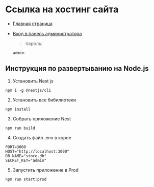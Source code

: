 # Ссылка на хостинг сайта
-  [Главная страница](http://217.25.92.196:3000)
-  [Вход в панель администратора](http://217.25.92.196:3000/admin/login)

   > пароль: 
    ```
    admin
    ```

## Инструкция по развертыванию на Node.js

1. Установить Nest js

```
npm i -g @nestjs/cli
```

2. Установить все бибилиотеки

```
npm install
```

3. Собрать приложение Nest

```
npm run build
```

4.  Создать файл .env в корне

```
PORT=3000
HOST="http://localhost:3000"
DB_NAME="store.db"
SECRET_KEY="admin"
```

5. Запустить приложение в Prod

```
npm run start:prod
```

